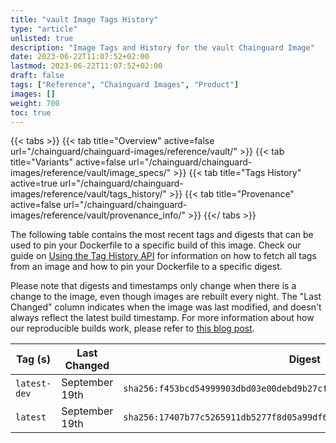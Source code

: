 ```yaml
---
title: "vault Image Tags History"
type: "article"
unlisted: true
description: "Image Tags and History for the vault Chainguard Image"
date: 2023-06-22T11:07:52+02:00
lastmod: 2023-06-22T11:07:52+02:00
draft: false
tags: ["Reference", "Chainguard Images", "Product"]
images: []
weight: 700
toc: true
---
```


{{< tabs >}}
{{< tab title="Overview" active=false url="/chainguard/chainguard-images/reference/vault/" >}}
{{< tab title="Variants" active=false url="/chainguard/chainguard-images/reference/vault/image_specs/" >}}
{{< tab title="Tags History" active=true url="/chainguard/chainguard-images/reference/vault/tags_history/" >}}
{{< tab title="Provenance" active=false url="/chainguard/chainguard-images/reference/vault/provenance_info/" >}}
{{</ tabs >}}

The following table contains the most recent tags and digests that can be used to pin your Dockerfile to a specific build of this image. Check our guide on [Using the Tag History API](/chainguard/chainguard-images/using-the-tag-history-api/) for information on how to fetch all tags from an image and how to pin your Dockerfile to a specific digest.

Please note that digests and timestamps only change when there is a change to the image, even though images are rebuilt every night. The "Last Changed" column indicates when the image was last modified, and doesn't always reflect the latest build timestamp. For more information about how our reproducible builds work, please refer to [this blog post](https://www.chainguard.dev/unchained/reproducing-chainguards-reproducible-image-builds).

| Tag (s)       | Last Changed   | Digest                                                                    |
|---------------|----------------|---------------------------------------------------------------------------|
|  `latest-dev` | September 19th | `sha256:f453bcd54999903dbd03e00debd9b27cf71bb2792c071b9a8dfab6c1a5ccad48` |
|  `latest`     | September 19th | `sha256:17407b77c5265911db5277f8d05a99df61271511ceed7731ce0d028369caf65c` |

